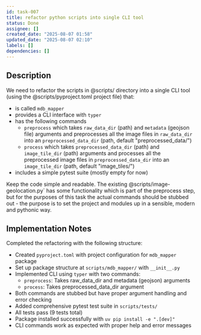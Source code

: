 ```yaml
---
id: task-007
title: refactor python scripts into single CLI tool
status: Done
assignee: []
created_date: "2025-08-07 01:58"
updated_date: "2025-08-07 02:10"
labels: []
dependencies: []
---
```


## Description

We need to refactor the scripts in @scripts/ directory into a single CLI tool
(using the @scripts/pyproject.toml project file) that:

- is called `mdb_mapper`
- provides a CLI interface with `typer`
- has the following commands
  - `preprocess` which takes `raw_data_dir` (path) and `metadata` (geojson file)
    arguments and preprocesses all the image files in `raw_data_dir` into an
    `preprocessed_data_dir` (path, default "preprocessed_data/")
  - `process` which takes `preprocessed_data_dir` (path) and `image_tile_dir`
    (path) arguments and processes all the preprocessed image files in
    `preprocessed_data_dir` into an `image_tile_dir` (path, default
    "image_tiles/")
- includes a simple pytest suite (mostly empty for now)

Keep the code simple and readable. The existing @scripts/image-geolocation.py`
has some functionality which is part of the preprocess step, but for the
purposes of this task the actual commands should be stubbed out - the purpose is
to set the project and modules up in a sensible, modern and pythonic way.

## Implementation Notes

Completed the refactoring with the following structure:

- Created `pyproject.toml` with project configuration for `mdb_mapper` package
- Set up package structure at `scripts/mdb_mapper/` with `__init__.py`
- Implemented CLI using `typer` with two commands:
  - `preprocess`: Takes raw_data_dir and metadata (geojson) arguments
  - `process`: Takes preprocessed_data_dir argument
- Both commands are stubbed but have proper argument handling and error checking
- Added comprehensive pytest test suite in `scripts/tests/`
- All tests pass (9 tests total)
- Package installed successfully with `uv pip install -e ".[dev]"`
- CLI commands work as expected with proper help and error messages
